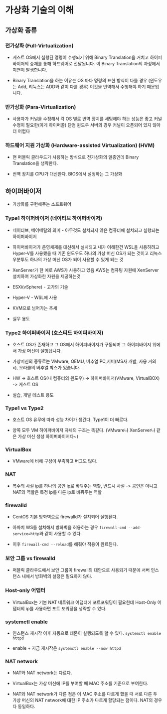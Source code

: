 # 가상화 기술의 이해

## 가상화 종류

### 전가상화 (Full-Virtualization)

- 게스트 OS에서 실행된 명령이 수행되기 위해 Binary Translation을 거치고 하이퍼바이저의 중재를 통해 하드웨어로 전달됩니다. 이 Binary Translation의 과정에서 지연이 발생합니다.

- Binary Translation을 하는 이유는 OS 마다 명령의 표현 방식이 다를 경우 (윈도우는 Add, 리눅스는 ADD와 같이 다를 경우) 이것을 번역해서 수행해야 하기 때문입니다.

### 반가상화 (Para-Virtualization)

- 사용자가 커널을 수정해서 각 OS 별로 번역 장치를 세팅해야 하는 성능은 좋고 커널 수정이 필요한(이게 하이퍼콜) 단점 윈도우 서버의 경우 커널이 오픈되어 있지 않아 더 어렵다

### 하드웨어 지원 가상화 (Hardware-assisted Virtualization) (HVM)

- 현 퍼블릭 클라우드가 사용하는 방식으로 전가상화의 일종인데 Binary Translation을 생략한다.

- 번역 장치를 CPU가 대신한다. BIOS에서 설정하는 그 가상화

## 하이퍼바이저

- 가상화를 구현해주는 소프트웨어

### Type1 하이퍼바이저 (네이티브 하이퍼바이저)

- 네이티브, 베어메탈의 의미 - 아무것도 설치되지 않은 컴퓨터에 설치되고 실행되는 하이퍼바이저

- 하이퍼바이저가 운영체제를 대신해서 설치되고 내가 이해한건 WSL을 사용하려고 Hyper-V를 사용했을 때 기존 윈도우도 하나의 가상 머신 OS가 되는 것이고 리눅스 우분투도 하나의 가상 머신 OS가 되어 사용할 수 있게 되는 것

- XenServer가 한 예로 AWS가 사용하고 있음 AWS는 컴퓨팅 자원에 XenServer 설치하여 가상화한 자원을 제공하는것

- ESXi(vSphere) - 고가의 기술

- Hyper-V - WSL에 사용

- KVM으로 넘어가는 추세

- 실무 용도

### Type2 하이퍼바이저 (호스티드 하이퍼바이저)

- 호스트 OS가 존재하고 그 OS에서 하이퍼바이저가 구동되며 그 하이퍼바이저 위에서 가상 머신이 실행됩니다.

- 가상머신의 종류로는 VMware, QEMU, 버추얼 PC,서버(MS사 개발, 사용 거의 x), 오라클의 버추얼 박스가 있습니다.

- HW -> 호스트 OS(내 컴퓨터의 윈도우) -> 하이퍼바이저(VMware, VirtualBOX) -> 게스트 OS

- 실습, 개발 테스트 용도

### Type1 vs Type2

- 호스트 OS 유무에 따라 성능 차이가 생긴다. Type1이 더 빠르다.

- 양쪽 모두 VM 하이퍼바이저 자체의 구조는 똑같다. (VMware나 XenServer나 같은 가상 머신 생성 하이퍼바이저다~)

### VirtualBox

- VMware에 비해 구성이 부족하고 버그도 많다.

### NAT

- 복수의 사설 ip를 하나의 공인 ip로 바꿔주는 역할, 반드시 사설 -> 공인은 아니고 NAT의 역할은 특정 ip를 다른 ip로 바꿔주는 역할

### firewalld

- CentOS 기본 방화벽으로 firewalld가 설치되어 실행된다.

- 아파치 WS를 설치해서 방화벽을 허용하는 경우 `firewall-cmd --add-service=http`와 같이 사용할 수 있다.

- 이후 `firewall-cmd --reload`를 해줘야 적용이 완료된다.

### 보안 그룹 vs firewalld

- 퍼블릭 클라우드에서 보안 그룹이 firewall의 대안으로 사용되기 때문에 서버 인스턴스 내에서 방화벽의 설정은 필요하지 않다.

### Host-only 어댑터

- VirtualBox는 기본 NAT 네트워크 어댑터에 포트포워딩이 필요한데 Host-Only 어댑터의 ip를 사용하면 포트 포워딩을 생략할 수 있다.

### systemctl enable

- 인스턴스 재시작 이후 자동으로 데몬이 실행되도록 할 수 있다. `systemctl enable httpd`

- enable + 지금 재시작은 `systemctl enable --now httpd`

### NAT network

- NAT와 NAT network는 다르다.

- VirtualBox는 가상 머신에 IP를 부여할 때 MAC 주소를 기준으로 부여한다.

- NAT와 NAT network가 다른 점은 이 MAC 주소를 다르게 했을 때 서로 다른 두 가상 머신의 NAT network에 대한 IP 주소가 다르게 할당되는 점이다. NAT의 경우 다 동일하다. 